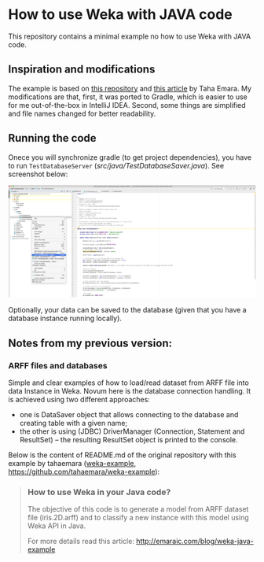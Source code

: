 # How to use Weka with JAVA code

This repository contains a minimal example no how to use Weka with JAVA code.

## Inspiration and modifications

The example is based on [this repository](https://github.com/tahaemara/weka-example) and [this article](http://emaraic.com/blog/weka-java-example) by Taha Emara. My modifications are that, first, it was ported to Gradle, which is easier to use for me out-of-the-box in IntelliJ IDEA. Second, some things are simplified and file names changed for better readability.

## Running the code

Onece you will synchronize gradle (to get project dependencies), you have to run `TestDatabaseServer` (_src/java/TestDatabaseSaver.java_). See screenshot below:

![How to run a class](images/running_class.png)

Optionally, your data can be saved to the database (given that you have a database instance running locally).


## Notes from my previous version:

### ARFF files and databases

Simple and clear examples of how to load/read dataset from ARFF file into data Instance in Weka. Novum here is the database connection handling. It is achieved using two different approaches:
* one is DataSaver object that allows connecting to the database and creating table with a given name;
* the other is using (JDBC) DriverManager (Connection, Statement and ResultSet) &ndash; the resulting ResultSet object is printed to the console.


Below is the content of README.md of the original repository with this example by tahaemara ([weka-example](https://github.com/tahaemara/weka-example), https://github.com/tahaemara/weka-example):


> ### How to use Weka in your Java code?
> 
> The objective of this code is to generate a model from ARFF dataset file (iris.2D.arff) and to classify a new instance with this model using Weka API in Java.
> 
> 
> For more details read this article: http://emaraic.com/blog/weka-java-example

